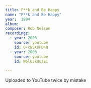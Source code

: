 ```yaml
---
title: F**k and Be Happy
name: "F**k and Be Happy"
year:  1994
album: 
composer: Rob Nelson
recordingz:
  - year: 2003
    source: youtube
    id: 0-cN5XsPD4Q
  - year: 2003
    source: youtube
    id: W6l63kUuzEI
 
---
```


Uploaded to YouTube twice by mistake

